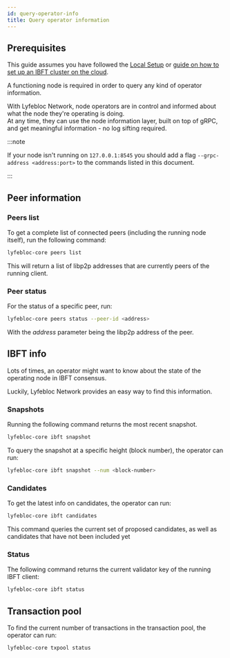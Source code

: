 ```yaml
---
id: query-operator-info
title: Query operator information
---
```


## Prerequisites

This guide assumes you have followed the [Local Setup](/docs/get-started/set-up-ibft-locally) or [guide on how to set up an IBFT cluster on the cloud](/docs/get-started/set-up-ibft-on-the-cloud).

A functioning node is required in order to query any kind of operator information.

With Lyfebloc Network, node operators are in control and informed about what the node they're operating is doing.<br />
At any time, they can use the node information layer, built on top of gRPC, and get meaningful information - no log sifting required.

:::note

If your node isn't running on `127.0.0.1:8545` you should add a flag `--grpc-address <address:port>` to the commands listed in this document.

:::

## Peer information

### Peers list

To get a complete list of connected peers (including the running node itself), run the following command:
````bash
lyfebloc-core peers list
````

This will return a list of libp2p addresses that are currently peers of the running client.

### Peer status

For the status of a specific peer, run:
````bash
lyfebloc-core peers status --peer-id <address>
````
With the *address* parameter being the libp2p address of the peer.

## IBFT info

Lots of times, an operator might want to know about the state of the operating node in IBFT consensus.

Luckily, Lyfebloc Network provides an easy way to find this information.

### Snapshots

Running the following command returns the most recent snapshot.
````bash
lyfebloc-core ibft snapshot
````
To query the snapshot at a specific height (block number), the operator can run:
````bash
lyfebloc-core ibft snapshot --num <block-number>
````

### Candidates

To get the latest info on candidates, the operator can run:
````bash
lyfebloc-core ibft candidates
````
This command queries the current set of proposed candidates, as well as candidates that have not been included yet

### Status

The following command returns the current validator key of the running IBFT client:
````bash
lyfebloc-core ibft status
````

## Transaction pool

To find the current number of transactions in the transaction pool, the operator can run:
````bash
lyfebloc-core txpool status
````